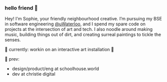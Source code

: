 ### hello friend 🌸

Hey! I'm Sophie, your friendly neighbourhood creative. I’m pursuing my BSE in software engineering [@uWaterloo](https://github.com/uWaterloo), and I spend my spare code on projects at the intersection of art and tech. I also noodle around making music, building things out of dirt, and creating surreal paintings to tickle the senses.

🌱 currently: workin on an interactive art installation 👀

🌲 prev: 
- design/product/eng at schoolhouse.world
- dev at christie digital
